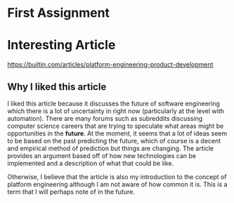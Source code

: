# First Assignment 

# Interesting Article
https://builtin.com/articles/platform-engineering-product-development 

## Why I liked this article

I liked this article because it discusses the future of software engineering which there is a lot of uncertainty in right now (particularly at the level with automation). There are many forums such as subreddits discussing computer science careers that are trying to speculate what areas might be opportunities in the **future**. At the moment, it seems that a lot of ideas seem to be based on the past predicting the future, which of course is a decent and empirical method of prediction but things are changing. The article provides an argument based off of how new technologies can be implemented and a description of what that could be like. 

Otherwise, I believe that the article is also my introduction to the concept of platform engineering although I am not aware of how common it is. This is a term that I will perhaps note of in the future. 